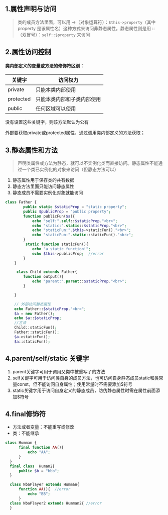 

## 1.属性声明与访问
> 类的成员方法里面，可以用 ->（对象运算符）：`$this->property`（其中 property 是该属性名）这种方式来访问非静态属性。静态属性则是用 ::（双冒号）：`self::$property` 来访问
> 

## 2.属性访问控制

#### 类内部定义的变量或方法的修饰符区别：

| 关键字    | 访问权力                   |
| --------- | -------------------------- |
| private   | 只能本类内部使用           |
| protected | 只能本类内部和子类内部使用 |
| public    | 任何区域可以使用           |

没有设置这些关键字，则该方法默认为公有

外部要获取private或protected属性，通过调用类内部定义的方法获取；

## 3.静态属性和方法

> 声明类属性或方法为静态，就可以不实例化类而直接访问。静态属性不能通过一个类已实例化的对象来访问（但静态方法可以）

1. 静态属性用于保存类的共有数据
2. 静态方法里面只能访问静态属性
3. 静态成员不需要实例化对象就能访问

```php
class Father {
        public static $staticProp = "static property";
        public $publicProp = "public property";
        function publicFun($a){
            echo "self:".self::$staticProp."<br>";
            echo "static:".static::$staticProp."<br>";
            echo "staticFun:".$this->staticFun()."<br>";
            echo "staticFun:".static::staticFun()."<br>";
        }
         static function staticFun(){
            echo "a static function!";
            echo $this->publicProp;  //error
        }
    }

     class Child extends Father{
        function output(){
            echo "parent:".parent::$staticProp."<br>";
        }

    }

    // 外部访问静态属性
    echo Father::$staticProp."<br>";
    $a = new Father();
    echo $a::$staticProp;
    //方法
    Child::staticFun();
    Father::staticFun();
    $a->staticFun();
    $a::staticFun();

```

## 4.parent/self/static 关键字

1. parent关键字可用于调用父类中被重写了的方法
2. self关键字可用于访问类自身的成员方法，也可访问自身静态成员static和类常量const，但不能访问自身属性；使用常量时不需要添加$符号
3. static关键字用于访问自身定义的静态成员，防伪静态属性时需在属性前面添加$符号

## 4.final修饰符

 *  方法或者变量：不能重写或修改
 *  类：不能继承
  
  ```php
  class Humman {
        final function AA(){
            echo "AA";
        }
    }
    final class  Human2{
        public $b = "bbb";
    }

    class NbaPlayer extends Humman{
        function AA(){  //error
            echo "BB"; 
        }
    class NbaPlayer2 extends Humman2{ //error
    }
  ```


  